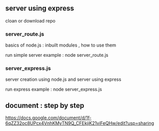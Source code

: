 ## server using express 

cloan or download repo 


### server_route.js 
 
basics of node.js :  inbuilt modules , how to use them 

run simple server example  : node server_route.js 


### server_express.js 

server creation using node.js and server using express 

run express example  : node server_express.js 

## document : step by step

https://docs.google.com/document/d/1f-6qZZ32oc8UPcx4VnhKMyTN9Q_CFEkjiK21viFeQHw/edit?usp=sharing